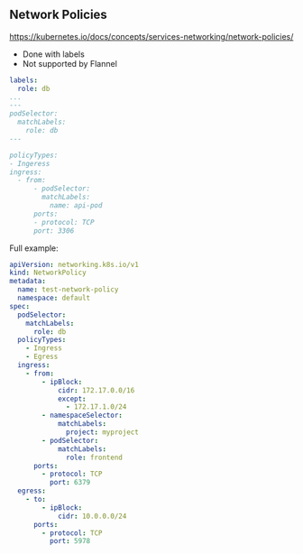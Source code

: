 ## Network Policies
https://kubernetes.io/docs/concepts/services-networking/network-policies/

- Done with labels
- Not supported by Flannel

```yaml
labels:
  role: db
...
---
podSelector:
  matchLabels:
    role: db
---

policyTypes:
- Ingeress
ingress:
  - from:
      - podSelector:
        matchLabels:
          name: api-pod
      ports:
      - protocol: TCP
      port: 3306
```

Full example:
```yaml
apiVersion: networking.k8s.io/v1
kind: NetworkPolicy
metadata:
  name: test-network-policy
  namespace: default
spec:
  podSelector:
    matchLabels:
      role: db
  policyTypes:
    - Ingress
    - Egress
  ingress:
    - from:
        - ipBlock:
            cidr: 172.17.0.0/16
            except:
              - 172.17.1.0/24
        - namespaceSelector:
            matchLabels:
              project: myproject
        - podSelector:
            matchLabels:
              role: frontend
      ports:
        - protocol: TCP
          port: 6379
  egress:
    - to:
        - ipBlock:
            cidr: 10.0.0.0/24
      ports:
        - protocol: TCP
          port: 5978
```